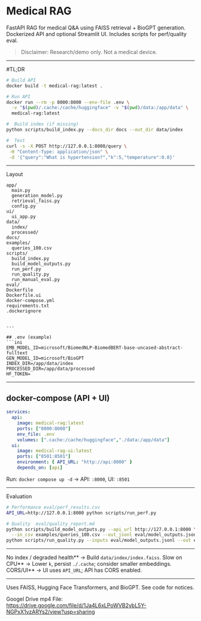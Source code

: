 # Medical RAG 

FastAPI RAG for medical Q&A using FAISS retrieval + BioGPT generation. Dockerized API and optional Streamlit UI. Includes scripts for perf/quality eval.

> Disclaimer: Research/demo only. Not a medical device.

---

#TL;DR
```bash
# Build API
docker build -t medical-rag:latest .

# Run API
docker run --rm -p 8000:8000 --env-file .env \
  -v "$(pwd)/.cache:/cache/huggingface" -v "$(pwd)/data:/app/data" \
  medical-rag:latest

#  Build index (if missing)
python scripts/build_index.py --docs_dir docs --out_dir data/index

#  Test
curl -s -X POST http://127.0.0.1:8000/query \
 -H "Content-Type: application/json" \
 -d '{"query":"What is hypertension?","k":5,"temperature":0.0}'
```

---

 Layout
```
app/
  main.py                
  generation_model.py    
  retrieval_faiss.py    
  config.py             
ui/
  ui_app.py             
data/
  index/                 
  processed/             
docs/                    
examples/
  queries_100.csv        
scripts/
  build_index.py         
  build_model_outputs.py 
  run_perf.py            
  run_quality.py         
  run_manual_eval.py     
eval/                    
Dockerfile               
Dockerfile.ui            
docker-compose.yml       
requirements.txt
.dockerignore


---

## .env (example)
```ini
EMB_MODEL_ID=microsoft/BiomedNLP-BiomedBERT-base-uncased-abstract-fulltext
GEN_MODEL_ID=microsoft/BioGPT
INDEX_DIR=/app/data/index
PROCESSED_DIR=/app/data/processed
HF_TOKEN=
```

---

## docker-compose (API + UI)
```yaml
services:
  api:
    image: medical-rag:latest
    ports: ["8000:8000"]
    env_file: .env
    volumes: [".cache:/cache/huggingface","./data:/app/data"]
  ui:
    image: medical-rag-ui:latest
    ports: ["8501:8501"]
    environment: { API_URL: "http://api:8000" }
    depends_on: [api]
```
Run: `docker compose up -d` → API: `:8000`, UI: `:8501`

---

Evaluation
```bash
# Performance eval/perf_results.csv
API_URL=http://127.0.0.1:8000 python scripts/run_perf.py

# Quality  eval/quality_report.md
python scripts/build_model_outputs.py --api_url http://127.0.0.1:8000 \
  --in_csv examples/queries_100.csv --out_jsonl eval/model_outputs.jsonl
python scripts/run_quality.py --inputs eval/model_outputs.jsonl --out eval/quality_report.md
```

---


No index / degraded health** → Build `data/index/index.faiss`.
Slow on CPU** → Lower `k`, persist `./.cache`; consider smaller embeddings.
CORS/UI** → UI uses `API_URL`; API has CORS enabled.

---


Uses FAISS, Hugging Face Transformers, and BioGPT. See code for notices.

Googel Drive mp4 File: https://drive.google.com/file/d/1Ja4L6xLPoWVB2ybL5Y-NGPxX1vzARYs2/view?usp=sharing

